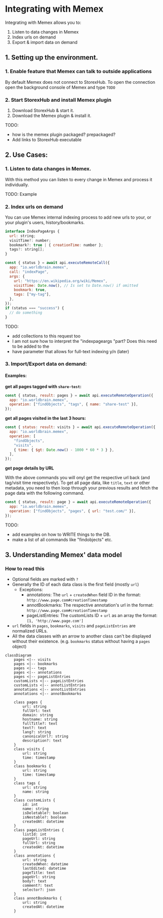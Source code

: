# Integrating with Memex

Integrating with Memex allows you to: 
  1. Listen to data changes in Memex
  2. Index urls on demand 
  3. Export & import data on demand


## 1. Setting up the environment. 

### 1. Enable feature that Memex can talk to outside applications
By default Memex does not connect to StorexHub. To open the connection open the background console of Memex and type ```TODO```

### 2. Start StorexHub and install Memex plugin
1. Download StorexHub & start it. 
2. Download the Memex plugin & install it. 

TODO: 
- how is the memex plugin packaged? prepackaged?
- Add links to StorexHub executable

## 2. Use Cases:
### 1. Listen to data changes in Memex. 
With this method you can listen to every change in Memex and process it individually. 

TODO: Example

### 2. Index urls on demand
You can use Memex internal indexing process to add new urls to your, or your plugin's users, history/bookmarks. 

```js
interface IndexPageArgs {
  url: string;
  visitTime?: number;
  bookmark?: true | { creationTime: number };
  tags?: string[];
}
```

```js
const { status } = await api.executeRemoteCall({
  app: "io.worldbrain.memex",
  call: "indexPage",
  args: {
    url: "https://en.wikipedia.org/wiki/Memex",
    visitTime: Date.now(), // Is set to Date.now() if omitted
    bookmark: true,
    tags: ["my-tag"],
  },
});
if (status === "success") {
  // do something
}
```

TODO: 
- add collections to this request too
- I am not sure how to interpret the "indexpageargs "part? Does this need to be added to the 
- have parameter that allows for full-text indexing y/n (later)

### 3. Import/Export data on demand: 

#### Examples: 

**get all pages tagged with `share-test`:**

```js
const { status, result: pages } = await api.executeRemoteOperation({
  app: "io.worldbrain.memex",
  operation: ["findObjects", "tags", { name: "share-test" }],
});
```

**get all pages visited in the last 3 hours:**

```js
const { status: result: visits } = await api.executeRemoteOperation({
  app: "io.worldbrain.memex",
  operation: [
    "findObjects",
    "visits",
    { time: { $gt: Date.now() - 1000 * 60 * 3 } },
  ],
});
```

**get page details by URL**

With the above commands you will onyl get the respective url back (and tag/visit time respectively). 
To get all page data, like `title`, `text` or other metadata, you need to then loop through your previous results and fetch the page data with the following command. 

```js
const { status, result: page } = await api.executeRemoteOperation({
  app: "io.worldbrain.memex",
  operation: ["findObjects", "pages", { url: "test.com/" }],
});
```

TODO: 
- add examples on how to WRITE things to the DB. 
- make a list of all commands like "findobjects" etc. 


## 3. Understanding Memex' data model

### How to read this
- Optional fields are marked with `?`
- Generally the ID of each data class is the first field (mostly `url`)
    - Exceptions: 
       - annotations: The `url` + `createdWhen` field ID in the format: `http://www.page.com#creationTimestamp`
       - annotBookmarks: The respective annotation's url in the format: `http://www.page.com#creationTimestamp`
       - pageListEntries: The customLists ID + `url` as an array the format: `[1, 'http://www.page.com']`
- `url` fields in `pages`, `bookmarks`, `visits` and `pageListEntries` are normalized URLs.
- All the data classes with an arrow to another class can't be displayed without their existence. (e.g. `bookmarks` status without having a `pages` object)


```mermaid
classDiagram
    pages <|-- visits
    pages <|-- bookmarks
    pages <|-- tags
    pages <|-- annotations
    pages <|-- pageListEntries
    customLists <|-- pageListEntries
    customLists <|-- annotListEntries
    annotations <|-- annotListEntries
    annotations <|-- annotBookmarks

    class pages {
        url: string
        fullUrl: text
        domain: string
        hostname: string
        fullTitle?: text
        text?: text
        lang?: string
        canonicalUrl?: string
        description?: text
    }
    class visits {
        url: string
        time: timestamp
    }
    class bookmarks {
        url: string
        time: timestamp
    }
    class tags {
        url: string
        name: string
    }
    class customLists {
        id: int
        name: string
        isDeletable?: boolean
        isNestable?: boolean
        createdAt: datetime
    }
    class pageListEntries {
        listId: int
        pageUrl: string
        fullUrl: string
        createdAt: datetime
    }
    class annotations {
        url: string
        createdWhen: datetime
        lastEdited: datetime
        pageTitle: text
        pageUrl: string
        body?: text
        comment?: text
        selector?: json
    }
    class annotBookmarks {
        url: string
        createdAt: datetime
    }
```


